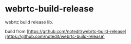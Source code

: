 # webrtc-build-release

webrtc  build  release lib.

build from  [https://github.com/notedit/webrtc-build-release](https://github.com/notedit/webrtc-build-release)
